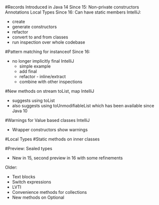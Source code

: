 #Records
Introduced in Java 14
Since 15:
Non-private constructors
Annotations
Local Types
Since 16:
Can have static members
IntelliJ:
- create
- generate constructors
- refactor
- convert to and from classes
- run inspection over whole codebase   

#Pattern matching for instanceof
Since 16:
- no longer implicitly final
IntelliJ
   - simple example
   - add final
   - refactor - inline/extract
   - combine with other inspections
    
#New methods on stream
toList, map
IntelliJ
- suggests using toList
- also suggests using toUnmodifiableList which has been available since Java 10
  
#Warnings for Value based classes
IntelliJ
- Wrapper constructors show warnings

#Local Types
#Static methods on inner classes

#Preview: Sealed types
 - New in 15, second preview in 16 with some refinements

Older:
 - Text blocks
 - Switch expressions
 - LVTI
 - Convenience methods for collections
 - New methods on Optional